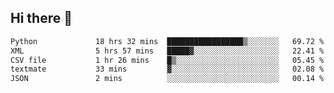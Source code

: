 ## Hi there 👋

<!--
**alihaqberdi/alihaqberdi** is a ✨ _special_ ✨ repository because its `README.md` (this file) appears on your GitHub profile.

Here are some ideas to get you started:

- 🔭 I’m currently working on ...
- 🌱 I’m currently learning ...
- 👯 I’m looking to collaborate on ...
- 🤔 I’m looking for help with ...
- 💬 Ask me about ...
- 📫 How to reach me: ...
- 😄 Pronouns: ...
- ⚡ Fun fact: ...
-->

<!--START_SECTION:waka-->

```txt
Python             18 hrs 32 mins  █████████████████▒░░░░░░░   69.72 %
XML                5 hrs 57 mins   █████▓░░░░░░░░░░░░░░░░░░░   22.41 %
CSV file           1 hr 26 mins    █▒░░░░░░░░░░░░░░░░░░░░░░░   05.45 %
textmate           33 mins         ▓░░░░░░░░░░░░░░░░░░░░░░░░   02.08 %
JSON               2 mins          ░░░░░░░░░░░░░░░░░░░░░░░░░   00.14 %
```

<!--END_SECTION:waka-->
